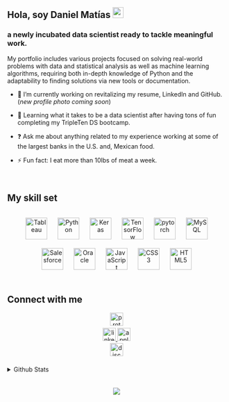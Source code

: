 ## <div align="left">Hola, soy Daniel Matías <img src='https://github.com/mattamx/mattamx/assets/107958646/094c598f-1b3d-4071-9b33-3398cb56a487' width='25'>
### a newly incubated data scientist ready to tackle meaningful work. 

My portfolio includes various projects focused on solving real-world problems with data and statistical analysis as well as machine learning algorithms, requiring both in-depth knowledge of Python and the adaptability to finding solutions via new tools or documentation. </div>  
  

- 🔭 I’m currently working on revitalizing my resume, LinkedIn and GitHub. (*new profile photo coming soon*)
  

- 🌱 Learning what it takes to be a data scientist after having tons of fun completing my TripleTen DS bootcamp.   
  

- ❓ Ask me about anything related to my experience working at some of the largest banks in the U.S. and, Mexican food.  
  

- ⚡ Fun fact: I eat more than 10lbs of meat a week.  
  

<br/>  

## My skill set  


###    
<div align="center">  
<a href="https://www.tableau.com/" target="_blank"><img style="margin: 10px" src="https://profilinator.rishav.dev/skills-assets/tableau.svg" alt="Tableau" height="50" /></a>  
<a href="https://www.python.org/" target="_blank"><img style="margin: 10px" src="https://profilinator.rishav.dev/skills-assets/python-original.svg" alt="Python" height="50" /></a>  
<a href="https://keras.io/" target="_blank"><img style="margin: 10px" src="https://profilinator.rishav.dev/skills-assets/keras.png" alt="Keras" height="50" /></a>  
<a href="https://www.tensorflow.org/" target="_blank"><img style="margin: 10px" src="https://profilinator.rishav.dev/skills-assets/tensorflow-icon.svg" alt="TensorFlow" height="50" /></a>  
<a href="https://pytorch.org/" target="_blank"><img style="margin: 10px" src="https://profilinator.rishav.dev/skills-assets/pytorch-icon.svg" alt="pytorch" height="50" /></a>  
<a href="https://www.mysql.com/" target="_blank"><img style="margin: 10px" src="https://profilinator.rishav.dev/skills-assets/mysql-original-wordmark.svg" alt="MySQL" height="50" /></a>  
<a href="https://www.salesforce.com/in/" target="_blank"><img style="margin: 10px" src="https://profilinator.rishav.dev/skills-assets/salesforce.png" alt="Salesforce" height="50" /></a>  
<a href="https://www.oracle.com/in/index.html" target="_blank"><img style="margin: 10px" src="https://profilinator.rishav.dev/skills-assets/oracle-original.svg" alt="Oracle" height="50" /></a>  
<a href="https://www.javascript.com/" target="_blank"><img style="margin: 10px" src="https://profilinator.rishav.dev/skills-assets/javascript-original.svg" alt="JavaScript" height="50" /></a>  
<a href="https://www.w3schools.com/css/" target="_blank"><img style="margin: 10px" src="https://profilinator.rishav.dev/skills-assets/css3-original-wordmark.svg" alt="CSS3" height="50" /></a>  
<a href="https://en.wikipedia.org/wiki/HTML5" target="_blank"><img style="margin: 10px" src="https://profilinator.rishav.dev/skills-assets/html5-original-wordmark.svg" alt="HTML5" height="50" /></a>  
</div>  

<br/>  

## Connect with me  
<div align="center">

<a href="mailto:codigos@proton.me" target="_blank">
<img src=https://img.shields.io/badge/ProtonMail-8B89CC?style=for-the-badge&logo=protonmail&logoColor=white alt=proton style="margin-bottom: 5px;" height="30" />
</a>
<br/>  
<a href="https://linkedin.com/in/daniml/" target="_blank">
<img src=https://img.shields.io/badge/linkedin-%231E77B5.svg?&style=for-the-badge&logo=linkedin&logoColor=white alt=linkedin style="margin-bottom: 5px;" height="30" />
</a>
<a href="https://music.apple.com/profile/hotmetalbabe" target="_blank">
<img src=https://img.shields.io/badge/apple%20music-F34E68?style=for-the-badge&logo=apple%20music&logoColor=white alt=applemusic style="margin-bottom: 5px;" height="30"/>
</a>
<br/>  
<a href="https://discordapp.com/users/hotmetalbabe" target="_blank">
<img src=https://img.shields.io/badge/Discord-7289DA?style=for-the-badge&logo=discord&logoColor=white alt=discord style="margin-bottom: 5px;" height="30" />
</a>
</div>  
  

<br/>  

<details><summary> Github Stats </summary><div align="center"><img src="https://github-readme-stats.vercel.app/api?username=mattamx&show_icons=true&count_private=true&hide_border=true" align="center" /></div></details>  

<br/>  

<br/>  

<div align="center">
<img src="https://komarev.com/ghpvc/?username=mattamx&&style=flat-square" align="center" />
</div>  

<br />
